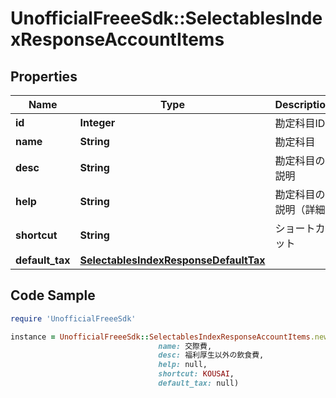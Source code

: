 # UnofficialFreeeSdk::SelectablesIndexResponseAccountItems

## Properties

Name | Type | Description | Notes
------------ | ------------- | ------------- | -------------
**id** | **Integer** | 勘定科目ID | 
**name** | **String** | 勘定科目 | [optional] 
**desc** | **String** | 勘定科目の説明 | [optional] 
**help** | **String** | 勘定科目の説明（詳細） | [optional] 
**shortcut** | **String** | ショートカット | [optional] 
**default_tax** | [**SelectablesIndexResponseDefaultTax**](SelectablesIndexResponseDefaultTax.md) |  | [optional] 

## Code Sample

```ruby
require 'UnofficialFreeeSdk'

instance = UnofficialFreeeSdk::SelectablesIndexResponseAccountItems.new(id: 1,
                                 name: 交際費,
                                 desc: 福利厚生以外の飲食費,
                                 help: null,
                                 shortcut: KOUSAI,
                                 default_tax: null)
```


